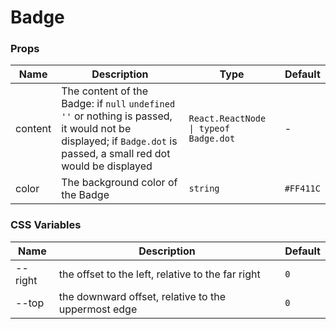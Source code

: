 # Badge

<code src="./demos/demo1.tsx"></code>

### Props

| Name    | Description                                                                                                                                                        | Type                                  | Default   |
| ------- | ------------------------------------------------------------------------------------------------------------------------------------------------------------------ | ------------------------------------- | --------- |
| content | The content of the Badge: if `null` `undefined` `''` or nothing is passed, it would not be displayed; if `Badge.dot` is passed, a small red dot would be displayed | `React.ReactNode \| typeof Badge.dot` | -         |
| color   | The background color of the Badge                                                                                                                                  | `string`                              | `#FF411C` |

### CSS Variables

| Name    | Description                                         | Default |
| ------- | --------------------------------------------------- | ------- |
| --right | the offset to the left, relative to the far right   | `0`     |
| --top   | the downward offset, relative to the uppermost edge | `0`     |
